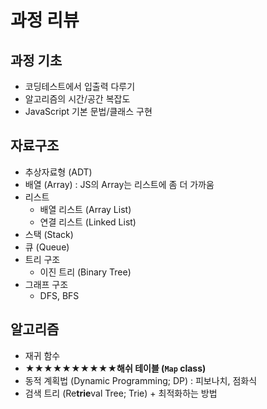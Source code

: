 # 과정 리뷰

## 과정 기초

- 코딩테스트에서 입출력 다루기
- 알고리즘의 시간/공간 복잡도
- JavaScript 기본 문법/클래스 구현

## 자료구조

- 추상자료형 (ADT)
- 배열 (Array) : JS의 Array는 리스트에 좀 더 가까움
- 리스트
  - 배열 리스트 (Array List)
  - 연결 리스트 (Linked List)
- 스택 (Stack)
- 큐 (Queue)
- 트리 구조
  - 이진 트리 (Binary Tree)
- 그래프 구조
  - DFS, BFS

## 알고리즘

- 재귀 함수
- **★★★★★★★★★★해쉬 테이블 (`Map` class)**
- 동적 계획법 (Dynamic Programming; DP) : 피보나치, 점화식
- 검색 트리 (Re**trie**val Tree; Trie) + 최적화하는 방법